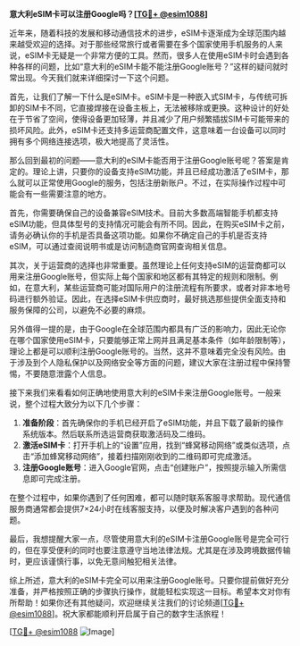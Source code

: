 **意大利eSIM卡可以注册Google吗？[[TG💪+ @esim1088](https://t.me/s/esim1088)]**

近年来，随着科技的发展和移动通信技术的进步，eSIM卡逐渐成为全球范围内越来越受欢迎的选择。对于那些经常旅行或者需要在多个国家使用手机服务的人来说，eSIM卡无疑是一个非常方便的工具。然而，很多人在使用eSIM卡时会遇到各种各样的问题，比如“意大利的eSIM卡能不能注册Google账号？”这样的疑问就时常出现。今天我们就来详细探讨一下这个问题。

首先，让我们了解一下什么是eSIM卡。eSIM卡是一种嵌入式SIM卡，与传统可拆卸的SIM卡不同，它直接焊接在设备主板上，无法被移除或更换。这种设计的好处在于节省了空间，使得设备更加轻薄，并且减少了用户频繁插拔SIM卡可能带来的损坏风险。此外，eSIM卡还支持多运营商配置文件，这意味着一台设备可以同时拥有多个网络连接选项，极大地提高了灵活性。

那么回到最初的问题——意大利的eSIM卡能否用于注册Google账号呢？答案是肯定的。理论上讲，只要你的设备支持eSIM功能，并且已经成功激活了eSIM卡，那么就可以正常使用Google的服务，包括注册新账户。不过，在实际操作过程中可能会有一些需要注意的地方。

首先，你需要确保自己的设备兼容eSIM技术。目前大多数高端智能手机都支持eSIM功能，但具体型号的支持情况可能会有所不同。因此，在购买eSIM卡之前，请务必确认你的手机是否具备这项功能。如果你不确定自己的手机是否支持eSIM，可以通过查阅说明书或是访问制造商官网查询相关信息。

其次，关于运营商的选择也非常重要。虽然理论上任何支持eSIM的运营商都可以用来注册Google账号，但实际上每个国家和地区都有其特定的规则和限制。例如，在意大利，某些运营商可能对国际用户的注册流程有所要求，或者对非本地号码进行额外验证。因此，在选择eSIM卡供应商时，最好挑选那些提供全面支持和服务保障的公司，以避免不必要的麻烦。

另外值得一提的是，由于Google在全球范围内都具有广泛的影响力，因此无论你在哪个国家使用eSIM卡，只要能够正常上网并且满足基本条件（如年龄限制等），理论上都是可以顺利注册Google账号的。当然，这并不意味着完全没有风险。由于涉及到个人隐私保护以及网络安全等方面的问题，建议大家在注册过程中保持警惕，不要随意泄露个人信息。

接下来我们来看看如何正确地使用意大利的eSIM卡来注册Google账号。一般来说，整个过程大致分为以下几个步骤：

1. **准备阶段**：首先确保你的手机已经开启了eSIM功能，并且下载了最新的操作系统版本。然后联系所选运营商获取激活码及二维码。
2. **激活eSIM卡**：打开手机上的“设置”应用，找到“蜂窝移动网络”或类似选项，点击“添加蜂窝移动网络”，接着扫描刚刚收到的二维码即可完成激活。
3. **注册Google账号**：进入Google官网，点击“创建账户”，按照提示输入所需信息即可完成注册。

在整个过程中，如果你遇到了任何困难，都可以随时联系客服寻求帮助。现代通信服务商通常都会提供7×24小时在线客服支持，以便及时解决客户遇到的各种问题。

最后，我想提醒大家一点，尽管使用意大利的eSIM卡注册Google账号是完全可行的，但在享受便利的同时也要注意遵守当地法律法规。尤其是在涉及跨境数据传输时，更应该谨慎行事，以免无意间触犯相关法律。

综上所述，意大利的eSIM卡完全可以用来注册Google账号。只要你提前做好充分准备，并严格按照正确的步骤执行操作，就能轻松实现这一目标。希望本文对你有所帮助！如果你还有其他疑问，欢迎继续关注我们的讨论频道[[TG💪+ @esim1088](https://t.me/s/esim1088)]。祝大家都能顺利开启属于自己的数字生活旅程！

[[TG💪+ @esim1088](https://t.me/s/esim1088) ![Image](https://i.postimg.cc/4NQfJmqS/Snipaste-2025-05-13-00-14-12.png)]